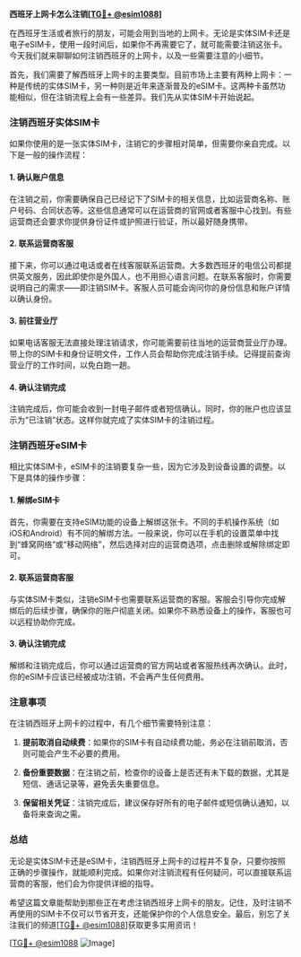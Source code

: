 **西班牙上网卡怎么注销[[TG💪+ @esim1088](https://t.me/s/esim1088)]**

在西班牙生活或者旅行的朋友，可能会用到当地的上网卡。无论是实体SIM卡还是电子eSIM卡，使用一段时间后，如果你不再需要它了，就可能需要注销这张卡。今天我们就来聊聊如何注销西班牙的上网卡，以及一些需要注意的小细节。

首先，我们需要了解西班牙上网卡的主要类型。目前市场上主要有两种上网卡：一种是传统的实体SIM卡，另一种则是近年来逐渐普及的eSIM卡。这两种卡虽然功能相似，但在注销流程上会有一些差异。我们先从实体SIM卡开始说起。

### 注销西班牙实体SIM卡

如果你使用的是一张实体SIM卡，注销它的步骤相对简单，但需要你亲自完成。以下是一般的操作流程：

#### 1. 确认账户信息
在注销之前，你需要确保自己已经记下了SIM卡的相关信息，比如运营商名称、账户号码、合同状态等。这些信息通常可以在运营商的官网或者客服中心找到。有些运营商还会要求你提供身份证件或护照进行验证，所以最好随身携带。

#### 2. 联系运营商客服
接下来，你可以通过电话或者在线客服联系运营商。大多数西班牙的电信公司都提供英文服务，因此即使你是外国人，也不用担心语言问题。在联系客服时，你需要说明自己的需求——即注销SIM卡。客服人员可能会询问你的身份信息和账户详情以确认身份。

#### 3. 前往营业厅
如果电话客服无法直接处理注销请求，你可能需要前往当地的运营商营业厅办理。带上你的SIM卡和身份证明文件，工作人员会帮助你完成注销手续。记得提前查询营业厅的工作时间，以免白跑一趟。

#### 4. 确认注销完成
注销完成后，你可能会收到一封电子邮件或者短信确认。同时，你的账户也应该显示为“已注销”状态。这样你就完成了实体SIM卡的注销过程。

### 注销西班牙eSIM卡

相比实体SIM卡，eSIM卡的注销要复杂一些，因为它涉及到设备设置的调整。以下是具体的操作步骤：

#### 1. 解绑eSIM卡
首先，你需要在支持eSIM功能的设备上解绑这张卡。不同的手机操作系统（如iOS和Android）有不同的解绑方法。一般来说，你可以在手机的设置菜单中找到“蜂窝网络”或“移动网络”，然后选择对应的运营商选项，点击删除或解除绑定即可。

#### 2. 联系运营商客服
与实体SIM卡类似，注销eSIM卡也需要联系运营商的客服。客服会引导你完成解绑后的后续步骤，确保你的账户彻底关闭。如果你不熟悉设备上的操作，客服也可以远程协助你完成。

#### 3. 确认注销完成
解绑和注销完成后，你可以通过运营商的官方网站或者客服热线再次确认。此时，你的eSIM卡应该已经被成功注销，不会再产生任何费用。

### 注意事项

在注销西班牙上网卡的过程中，有几个细节需要特别注意：

1. **提前取消自动续费**：如果你的SIM卡有自动续费功能，务必在注销前取消，否则可能会产生不必要的费用。
   
2. **备份重要数据**：在注销之前，检查你的设备上是否还有未下载的数据，尤其是短信、通话记录等，避免丢失重要信息。

3. **保留相关凭证**：注销完成后，建议保存好所有的电子邮件或短信确认通知，以备将来查询之需。

### 总结

无论是实体SIM卡还是eSIM卡，注销西班牙上网卡的过程并不复杂，只要你按照正确的步骤操作，就能顺利完成。如果你对注销流程有任何疑问，可以直接联系运营商的客服，他们会为你提供详细的指导。

希望这篇文章能帮助到那些正在考虑注销西班牙上网卡的朋友。记住，及时注销不再使用的SIM卡不仅可以节省开支，还能保护你的个人信息安全。最后，别忘了关注我们的频道[[TG💪+ @esim1088](https://t.me/s/esim1088)]获取更多实用资讯！

[[TG💪+ @esim1088](https://t.me/s/esim1088) ![Image](https://i.postimg.cc/4NQfJmqS/Snipaste-2025-05-13-00-14-12.png)]
